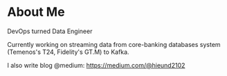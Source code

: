 # About Me
DevOps turned Data Engineer

Currently working on streaming data from core-banking databases system (Temenos's T24, Fidelity's GT.M) to Kafka.

I also write blog @medium: https://medium.com/@hieund2102
